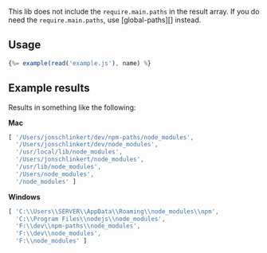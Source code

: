This lib does not include the `require.main.paths` in the result array. If you do need the `require.main.paths`, use [global-paths][] instead.

## Usage

```js
{%= example(read('example.js'), name) %}
```

## Example results

Results in something like the following:

**Mac**

```js
[ '/Users/jonschlinkert/dev/npm-paths/node_modules',
  '/Users/jonschlinkert/dev/node_modules',
  '/usr/local/lib/node_modules',
  '/Users/jonschlinkert/node_modules',
  '/usr/lib/node_modules',
  '/Users/node_modules',
  '/node_modules' ]
```

**Windows**

```js
[ 'C:\\Users\\SERVER\\AppData\\Roaming\\node_modules\\npm',
  'C:\\Program Files\\nodejs\\node_modules',
  'F:\\dev\\npm-paths\\node_modules',
  'F:\\dev\\node_modules',
  'F:\\node_modules' ]
```
